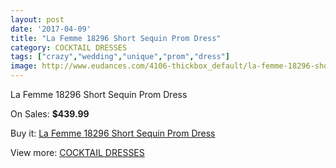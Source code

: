 ```yaml
---
layout: post
date: '2017-04-09'
title: "La Femme 18296 Short Sequin Prom Dress"
category: COCKTAIL DRESSES
tags: ["crazy","wedding","unique","prom","dress"]
image: http://www.eudances.com/4106-thickbox_default/la-femme-18296-short-sequin-prom-dress.jpg
---
```

La Femme 18296 Short Sequin Prom Dress

On Sales: **$439.99**
<a href="https://www.eudances.com/en/cocktail-dresses/1374-la-femme-18296-short-sequin-prom-dress.html"><amp-img layout="responsive" width="600" height="600" src="//www.eudances.com/4106-thickbox_default/la-femme-18296-short-sequin-prom-dress.jpg" alt="La Femme 18296 Short Sequin Prom Dress 0" /></a>
<a href="https://www.eudances.com/en/cocktail-dresses/1374-la-femme-18296-short-sequin-prom-dress.html"><amp-img layout="responsive" width="600" height="600" src="//www.eudances.com/4107-thickbox_default/la-femme-18296-short-sequin-prom-dress.jpg" alt="La Femme 18296 Short Sequin Prom Dress 1" /></a>

Buy it: [La Femme 18296 Short Sequin Prom Dress](https://www.eudances.com/en/cocktail-dresses/1374-la-femme-18296-short-sequin-prom-dress.html "La Femme 18296 Short Sequin Prom Dress")

View more: [COCKTAIL DRESSES](https://www.eudances.com/en/14-cocktail-dresses "COCKTAIL DRESSES")